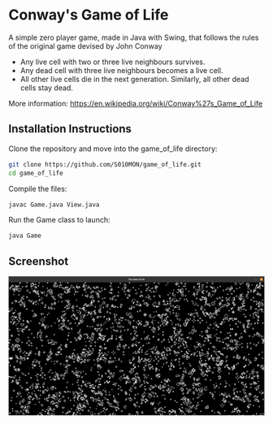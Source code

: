 # Conway's Game of Life

A simple zero player game, made in Java with Swing, that follows the rules of the original game devised by John Conway

   - Any live cell with two or three live neighbours survives.
   - Any dead cell with three live neighbours becomes a live cell.
   - All other live cells die in the next generation. Similarly, all other dead cells stay dead.

More information: https://en.wikipedia.org/wiki/Conway%27s_Game_of_Life

## Installation Instructions
Clone the repository and move into the game_of_life directory:
```bash
git clone https://github.com/S010MON/game_of_life.git
cd game_of_life
```
Compile the files:
```bash
javac Game.java View.java
```
Run the Game class to launch:
```bash
java Game
```

## Screenshot
![image](https://github.com/S010MON/game_of_life/blob/main/GOL_screenshot.png)
